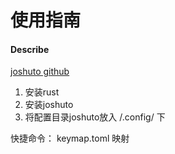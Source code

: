 # 使用指南

#### Describe

[joshuto github](https://github.com/kamiyaa/joshuto)

1. 安装rust
2. 安装joshuto
3. 将配置目录joshuto放入 /.config/ 下



快捷命令： keymap.toml 映射